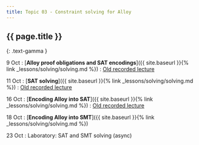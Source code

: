 ```yaml
---
title: Topic 03 - Constraint solving for Alloy
---
```


## {{ page.title }}
{: .text-gamma }

9 Oct
: [**Alloy proof obligations and SAT encodings**]({{ site.baseurl }}{% link _lessons/solving/solving.md %})
  : [Old recorded lecture](https://youtu.be/MpfoxTbg8_c)

11 Oct
: [**SAT solving**]({{ site.baseurl }}{% link _lessons/solving/solving.md %})
  : [Old recorded lecture](https://youtu.be/zGPQ_wQezYI)

16 Oct
: [**Encoding Alloy into SAT**]({{ site.baseurl }}{% link _lessons/solving/solving.md %})
  : [Old recorded lecture](https://youtu.be/tUDFI_TvrUs)

18 Oct
: [**Encoding Alloy into SMT**]({{ site.baseurl }}{% link _lessons/solving/solving.md %})

23 Oct
: Laboratory: SAT and SMT solving (async)
